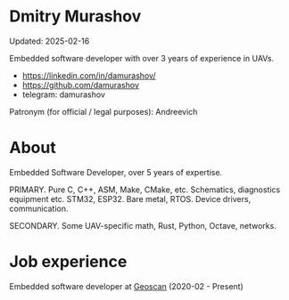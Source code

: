# Dmitry Murashov

Updated: 2025-02-16

Embedded software developer with over 3 years of experience in UAVs.

- https://linkedin.com/in/damurashov/
- https://github.com/damurashov
- telegram: damurashov

Patronym (for official / legal purposes): Andreevich

# About

Embedded Software Developer, over 5 years of expertise.

PRIMARY. Pure C, C++, ASM, Make, CMake, etc. Schematics, diagnostics equipment
etc. STM32, ESP32. Bare metal, RTOS. Device drivers, communication.

SECONDARY. Some UAV-specific math, Rust, Python, Octave, networks.

# Job experience

Embedded software developer at [Geoscan](https://geoscan.aero) (2020-02 - Present)
